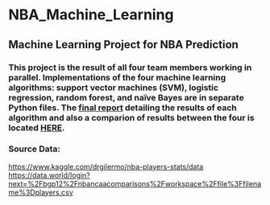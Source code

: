 # NBA_Machine_Learning
## Machine Learning Project for NBA Prediction

### This project is the result of all four team members working in parallel. Implementations of the four machine learning algorithms: support vector machines (SVM), logistic regression, random forest, and naïve Bayes are in separate Python files. The [final report](report/Bolton_Rademacher_Tolleson_Lancaster_Report.pdf) detailing the results of each algorithm and also a comparion of results between the four is located [HERE](report/Bolton_Rademacher_Tolleson_Lancaster_Report.pdf).


### Source Data:
https://www.kaggle.com/drgilermo/nba-players-stats/data
https://data.world/login?next=%2Fbgp12%2Fnbancaacomparisons%2Fworkspace%2Ffile%3Ffilename%3Dplayers.csv
